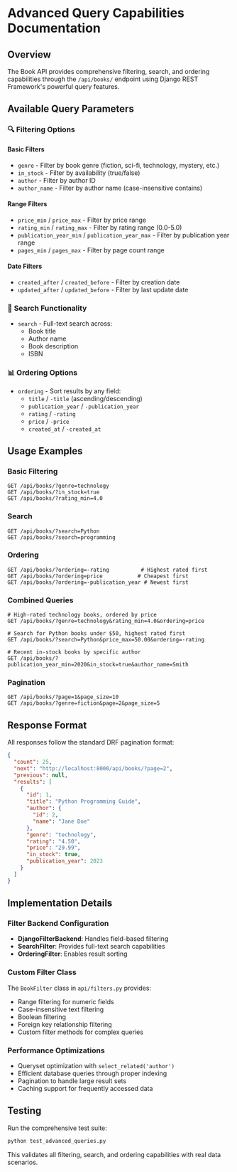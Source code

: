 # Advanced Query Capabilities Documentation

## Overview
The Book API provides comprehensive filtering, search, and ordering capabilities through the `/api/books/` endpoint using Django REST Framework's powerful query features.

## Available Query Parameters

### 🔍 **Filtering Options**

#### Basic Filters
- `genre` - Filter by book genre (fiction, sci-fi, technology, mystery, etc.)
- `in_stock` - Filter by availability (true/false)
- `author` - Filter by author ID
- `author_name` - Filter by author name (case-insensitive contains)

#### Range Filters
- `price_min` / `price_max` - Filter by price range
- `rating_min` / `rating_max` - Filter by rating range (0.0-5.0)
- `publication_year_min` / `publication_year_max` - Filter by publication year range
- `pages_min` / `pages_max` - Filter by page count range

#### Date Filters
- `created_after` / `created_before` - Filter by creation date
- `updated_after` / `updated_before` - Filter by last update date

### 🔎 **Search Functionality**
- `search` - Full-text search across:
  - Book title
  - Author name
  - Book description
  - ISBN

### 📊 **Ordering Options**
- `ordering` - Sort results by any field:
  - `title` / `-title` (ascending/descending)
  - `publication_year` / `-publication_year`
  - `rating` / `-rating`
  - `price` / `-price`
  - `created_at` / `-created_at`

## Usage Examples

### Basic Filtering
```
GET /api/books/?genre=technology
GET /api/books/?in_stock=true
GET /api/books/?rating_min=4.0
```

### Search
```
GET /api/books/?search=Python
GET /api/books/?search=programming
```

### Ordering
```
GET /api/books/?ordering=-rating          # Highest rated first
GET /api/books/?ordering=price           # Cheapest first
GET /api/books/?ordering=-publication_year # Newest first
```

### Combined Queries
```
# High-rated technology books, ordered by price
GET /api/books/?genre=technology&rating_min=4.0&ordering=price

# Search for Python books under $50, highest rated first
GET /api/books/?search=Python&price_max=50.00&ordering=-rating

# Recent in-stock books by specific author
GET /api/books/?publication_year_min=2020&in_stock=true&author_name=Smith
```

### Pagination
```
GET /api/books/?page=1&page_size=10
GET /api/books/?genre=fiction&page=2&page_size=5
```

## Response Format
All responses follow the standard DRF pagination format:
```json
{
  "count": 25,
  "next": "http://localhost:8000/api/books/?page=2",
  "previous": null,
  "results": [
    {
      "id": 1,
      "title": "Python Programming Guide",
      "author": {
        "id": 2,
        "name": "Jane Doe"
      },
      "genre": "technology",
      "rating": "4.50",
      "price": "29.99",
      "in_stock": true,
      "publication_year": 2023
    }
  ]
}
```

## Implementation Details

### Filter Backend Configuration
- **DjangoFilterBackend**: Handles field-based filtering
- **SearchFilter**: Provides full-text search capabilities
- **OrderingFilter**: Enables result sorting

### Custom Filter Class
The `BookFilter` class in `api/filters.py` provides:
- Range filtering for numeric fields
- Case-insensitive text filtering
- Boolean filtering
- Foreign key relationship filtering
- Custom filter methods for complex queries

### Performance Optimizations
- Queryset optimization with `select_related('author')`
- Efficient database queries through proper indexing
- Pagination to handle large result sets
- Caching support for frequently accessed data

## Testing
Run the comprehensive test suite:
```bash
python test_advanced_queries.py
```

This validates all filtering, search, and ordering capabilities with real data scenarios.
